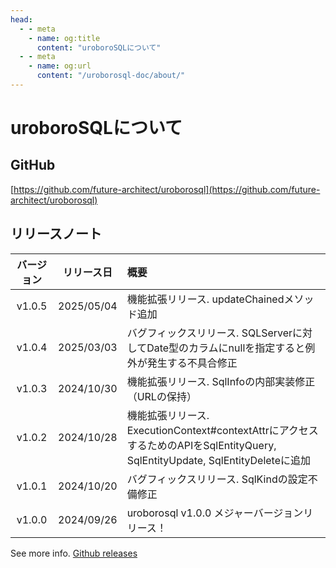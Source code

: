 ```yaml
---
head:
  - - meta
    - name: og:title
      content: "uroboroSQLについて"
  - - meta
    - name: og:url
      content: "/uroborosql-doc/about/"
---
```


# uroboroSQLについて

## GitHub

[https://github.com/future-architect/uroborosql](https://github.com/future-architect/uroborosql)

## リリースノート

| バージョン | リリース日 | 概要                                                                                                                          |
| :--------: | :--------: | :---------------------------------------------------------------------------------------------------------------------------- |
|   v1.0.5   | 2025/05/04 | 機能拡張リリース. updateChainedメソッド追加                                                                                   |
|   v1.0.4   | 2025/03/03 | バグフィックスリリース. SQLServerに対してDate型のカラムにnullを指定すると例外が発生する不具合修正                             |
|   v1.0.3   | 2024/10/30 | 機能拡張リリース. SqlInfoの内部実装修正（URLの保持）                                                                          |
|   v1.0.2   | 2024/10/28 | 機能拡張リリース. ExecutionContext#contextAttrにアクセスするためのAPIをSqlEntityQuery, SqlEntityUpdate, SqlEntityDeleteに追加 |
|   v1.0.1   | 2024/10/20 | バグフィックスリリース. SqlKindの設定不備修正                                                                                 |
|   v1.0.0   | 2024/09/26 | uroborosql v1.0.0 メジャーバージョンリリース！                                                                                |

See more info. [Github releases](https://github.com/future-architect/uroborosql/releases)
